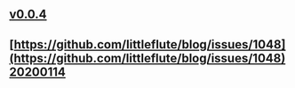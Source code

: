 ## [v0.0.4](https://github.com/littleflute/bleb2/edit/master/README.md)
## [https://github.com/littleflute/blog/issues/1048](https://github.com/littleflute/blog/issues/1048) [20200114](20200114)

